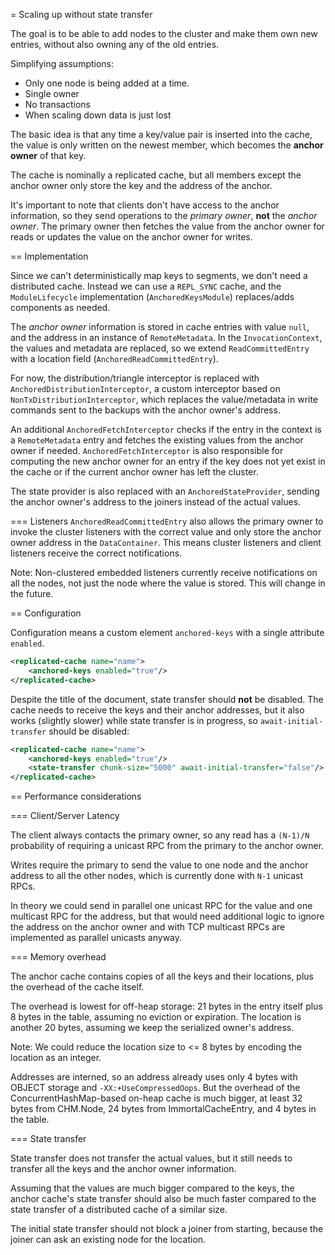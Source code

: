 = Scaling up without state transfer

The goal is to be able to add nodes to the cluster and make them own new entries,
without also owning any of the old entries.

Simplifying assumptions:

* Only one node is being added at a time.
* Single owner
* No transactions
* When scaling down data is just lost

The basic idea is that any time a key/value pair is inserted into the cache,
the value is only written on the newest member, which becomes the **anchor owner** of that key.

The cache is nominally a replicated cache, but all members except the anchor owner
only store the key and the address of the anchor.

It's important to note that clients don't have access to the anchor information,
so they send operations to the *primary owner*, **not** the *anchor owner*.
The primary owner then fetches the value from the anchor owner for reads
or updates the value on the anchor owner for writes.


== Implementation

Since we can't deterministically map keys to segments, we don't need a distributed cache.
Instead we can use a `REPL_SYNC` cache, and the `ModuleLifecycle` implementation (`AnchoredKeysModule`)
replaces/adds components as needed.

The *anchor owner* information is stored in cache entries with value `null`,
and the address in an instance of `RemoteMetadata`.
In the `InvocationContext`, the values and metadata are replaced,
so we extend `ReadCommittedEntry` with a location field (`AnchoredReadCommittedEntry`).

For now, the distribution/triangle interceptor is replaced with `AnchoredDistributionInterceptor`,
a custom interceptor based on `NonTxDistributionInterceptor`,
which replaces the value/metadata in write commands sent to the backups with the anchor owner's address.

An additional `AnchoredFetchInterceptor` checks if the entry in the context is a `RemoteMetadata` entry
and fetches the existing values from the anchor owner if needed.
`AnchoredFetchInterceptor` is also responsible for computing the new anchor owner for an entry
if the key does not yet exist in the cache or if the current anchor owner has left the cluster.

The state provider is also replaced with an `AnchoredStateProvider`, sending the anchor owner's address
to the joiners instead of the actual values.

=== Listeners
`AnchoredReadCommittedEntry` also allows the primary owner to invoke the cluster listeners
with the correct value and only store the anchor owner address in the `DataContainer`.
This means cluster listeners and client listeners receive the correct notifications.

Note: Non-clustered embedded listeners currently receive notifications on all the nodes, not just the node
where the value is stored. This will change in the future.

== Configuration

Configuration means a custom element `anchored-keys`
with a single attribute `enabled`.

```xml
<replicated-cache name="name">
    <anchored-keys enabled="true"/>
</replicated-cache>
```

Despite the title of the document, state transfer should **not** be disabled.
The cache needs to receive the keys and their anchor addresses,
but it also works (slightly slower) while state transfer is in progress,
so `await-initial-transfer` should be disabled:

```xml
<replicated-cache name="name">
    <anchored-keys enabled="true"/>
    <state-transfer chunk-size="5000" await-initial-transfer="false"/>
</replicated-cache>
```


== Performance considerations

=== Client/Server Latency

The client always contacts the primary owner, so any read has a
`(N-1)/N` probability of requiring a unicast RPC from the primary to the anchor owner.

Writes require the primary to send the value to one node and the anchor address
to all the other nodes, which is currently done with `N-1` unicast RPCs.

In theory we could send in parallel one unicast RPC for the value and one multicast RPC for the address,
but that would need additional logic to ignore the address on the anchor owner
and with TCP multicast RPCs are implemented as parallel unicasts anyway.


=== Memory overhead

The anchor cache contains copies of all the keys and their locations,
plus the overhead of the cache itself.

The overhead is lowest for off-heap storage:
21 bytes in the entry itself plus 8 bytes in the table,
assuming no eviction or expiration.
The location is another 20 bytes, assuming we keep the serialized owner's address.

Note: We could reduce the location size to <= 8 bytes
by encoding the location as an integer.

Addresses are interned, so an address already uses only 4 bytes
with OBJECT storage and `-XX:+UseCompressedOops`.
But the overhead of the ConcurrentHashMap-based on-heap cache is much bigger,
at least 32 bytes from CHM.Node, 24 bytes from ImmortalCacheEntry,
and 4 bytes in the table.


=== State transfer

State transfer does not transfer the actual values, but it still needs
to transfer all the keys and the anchor owner information.

Assuming that the values are much bigger compared to the keys,
the anchor cache's state transfer should also be much faster
compared to the state transfer of a distributed cache of a similar size.

The initial state transfer should not block a joiner from starting,
because the joiner can ask an existing node for the location.
